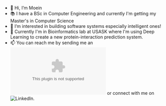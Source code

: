 - 👋 Hi, I’m Moein
- :books: I have a BSc in Computer Engineering and currently I'm getting my Master's in Computer Science
- 👀 I’m interested in building software systems especially intelligent ones!
- 🌱 Currently I'm in Bioinformatics lab at USASK where I'm using Deep Learning to create a new protein-interaction prediction system.
- 📫 You can reach me by sending me an ![email](moeinhasani77@gmail.com) or connect with me on ![LinkedIn](https://www.linkedin.com/in/moein-hasani/).

<!---
Moeinh77/Moeinh77 is a ✨ special ✨ repository because its `README.md` (this file) appears on your GitHub profile.
You can click the Preview link to take a look at your changes.
--->
